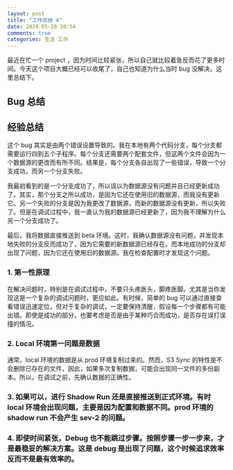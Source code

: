 ```yaml
---
layout: post
title: "工作总结 4"
date: 2024-05-20 20:54
comments: true
categories: 生活 工作
---
```


最近在忙一个 project ，因为时间比较紧张，所以自己就比较着急反而花了更多时间。今天这个项目大概已经可以收尾了，自己也知道为什么当时 bug 没解决。这里总结下。

<!--more-->

## Bug 总结

## 经验总结

这个 bug 其实是由两个错误设置导致的。我在本地有两个代码分支，每个分支都需要运行四到五个子程序。每个分支还需要两个配套文件，但这两个文件会因为一个数据源的更改而有所不同。结果是，每个分支各自出现了一些错误，导致一个分支成功，而另一个分支失败。

我最初看到的是一个分支成功了，所以误以为数据源没有问题并且已经更新成功了。其实，那个分支之所以成功，是因为它还在使用旧的数据源，而我没有更新它。另一个失败的分支是因为我更改了数据源，而新的数据源没有更新，所以失败了。但是在调试过程中，我一直认为我的数据源已经更新了，因为我不理解为什么另一个分支成功了。

最后，我将数据直接推送到 beta 环境。这时，我确认数据源没有问题，并发现本地失败的分支反而成功了，因为它需要的新数据源已经存在。而本地成功的分支却出现了问题，因为它还在使用旧的数据源。我在检查配置时才发现这个问题。



### 1. 第一性原理

在解决问题时，特别是在调试过程中，不要只头疼医头，脚疼医脚。尤其是当你发现这是一个复杂的调试问题时，更应如此。有时候，简单的 bug 可以通过直接查看错误迅速定位，但对于复杂的调试，一定要保持清醒，假设每一个步骤都有可能出错。即使是成功的部分，也要考虑是否是由于某种巧合而成功，是否存在误打误撞的情况。

### 2. Local 环境第一问题是数据

通常，local 环境的数据是从 prod 环境复制过来的。然而，S3 Sync 的特性是不会删除已存在的文件，因此，如果多次复制数据，可能会出现同一文件的多份副本。所以，在调试之前，先确认数据的正确性。


### 3. 如果可以，进行 Shadow Run 还是直接推送到正式环境。有时 local 环境会出现问题，主要是因为配置和数据不同。prod 环境的 shadow run 不会产生 sev-2 的问题。

### 4. 即使时间紧张，Debug 也不能跳过步骤。按照步骤一步一步来，才是最稳妥的解决方案。这是 debug 是出现了问题，这个时候追求效率反而不是最有效率的。